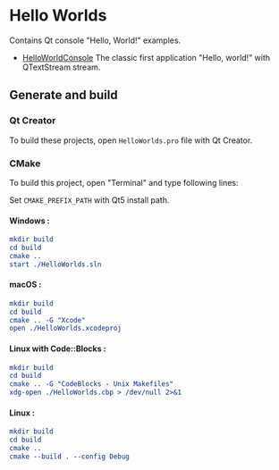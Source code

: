 # Hello Worlds

Contains Qt console "Hello, World!" examples.

* [HelloWorldConsole](HelloWorlds/HelloWorldEmoticons) The classic first application "Hello, world!" with QTextStream stream.

## Generate and build

### Qt Creator

To build these projects, open `HelloWorlds.pro` file with Qt Creator.

### CMake

To build this project, open "Terminal" and type following lines:

Set `CMAKE_PREFIX_PATH` with Qt5 install path.

#### Windows :

``` cmake
mkdir build
cd build
cmake ..
start ./HelloWorlds.sln
```

#### macOS :

``` cmake
mkdir build
cd build
cmake .. -G "Xcode"
open ./HelloWorlds.xcodeproj
```

#### Linux with Code::Blocks :

``` cmake
mkdir build
cd build
cmake .. -G "CodeBlocks - Unix Makefiles"
xdg-open ./HelloWorlds.cbp > /dev/null 2>&1
```

#### Linux :

``` cmake
mkdir build
cd build
cmake .. 
cmake --build . --config Debug
```
